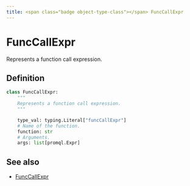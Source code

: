 ```yaml
---
title: <span class="badge object-type-class"></span> FuncCallExpr
---
```

# <span class="badge object-type-class"></span> FuncCallExpr

Represents a function call expression.

## Definition

```python
class FuncCallExpr:
    """
    Represents a function call expression.
    """

    type_val: typing.Literal["funcCallExpr"]
    # Name of the function.
    function: str
    # Arguments.
    args: list[promql.Expr]
```
## See also

 * <span class="badge builder"></span> [FuncCallExpr](./builder-FuncCallExpr.md)
